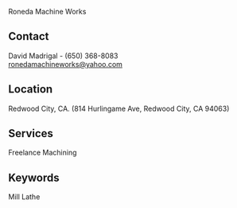 Roneda Machine Works

## Contact
David Madrigal - (650) 368-8083   
ronedamachineworks@yahoo.com

## Location
Redwood City, CA. (814 Hurlingame Ave, Redwood City, CA 94063)

## Services
Freelance Machining

## Keywords
Mill
Lathe